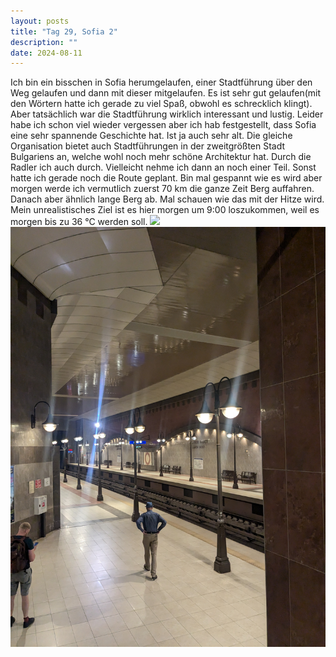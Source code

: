 ```yaml
---
layout: posts
title: "Tag 29, Sofia 2"
description: ""
date: 2024-08-11
---
```

Ich bin ein bisschen in Sofia herumgelaufen, einer Stadtführung über den Weg gelaufen und dann mit dieser mitgelaufen. Es ist sehr gut gelaufen(mit den Wörtern hatte ich gerade zu viel Spaß, obwohl es schrecklich klingt). Aber tatsächlich war die Stadtführung wirklich interessant und lustig. Leider habe ich schon viel wieder vergessen aber ich hab festgestellt, dass Sofia eine sehr spannende Geschichte hat. Ist ja auch sehr alt. Die gleiche Organisation bietet auch Stadtführungen in der zweitgrößten Stadt Bulgariens an, welche wohl noch mehr schöne Architektur hat. Durch die Radler ich auch durch. Vielleicht nehme ich dann an noch einer Teil. Sonst hatte ich gerade noch die Route geplant. Bin mal gespannt wie es wird aber morgen werde ich vermutlich zuerst 70 km die ganze Zeit Berg auffahren. Danach aber ähnlich lange Berg ab. Mal schauen wie das mit der Hitze wird. Mein unrealistisches Ziel ist es hier morgen um 9:00 loszukommen, weil es morgen bis zu 36 °C werden soll.
![](/assets/images/PXL_20240811_100231033.MP.jpg)
![](/assets/images/PXL_20240810_102626392.jpg)